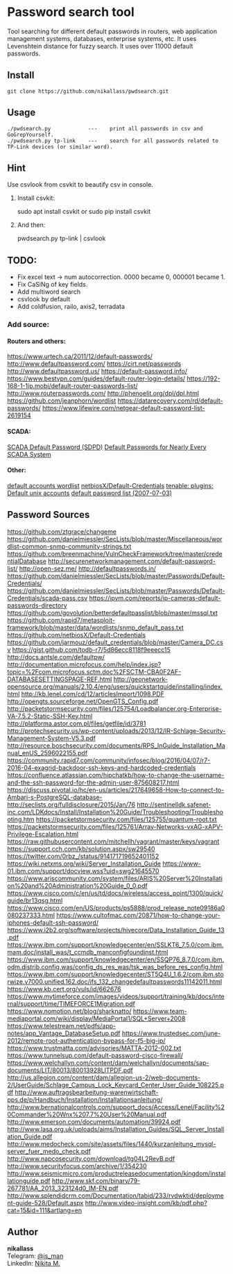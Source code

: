 # Password search tool
Tool searching for different default passwords in routers, web application management systems, databases, enterprise systems, etc. It uses Levenshtein distance for fuzzy search. It uses over 11000 default passwords.

## Install
    git clone https://github.com/nikallass/pwdsearch.git

## Usage
    ./pwdsearch.py            ---    print all passwords in csv and GoGrepYourself.
    ./pwdsearch.py tp-link    ---    search for all passwords related to TP-Link devices (or similar word).

## Hint
Use csvlook from csvkit to beautify csv in console.

1) Install csvkit:
    
    sudo apt install csvkit
    or
    sudo pip install csvkit

2) And then: 
    
    pwdsearch.py tp-link | csvlook


## TODO:
* Fix excel text -> num autocorrection. 0000 became 0, 000001 became 1.
* Fix CaSiNg of key fields.
* Add multiword search
* csvlook by default
* Add coldfusion, railo, axis2, terradata

### Add source:

#### Routers and others:

https://www.urtech.ca/2011/12/default-passwords/
http://www.defaultpassword.com/
https://cirt.net/passwords
http://www.defaultpassword.us/
https://default-password.info/
https://www.bestvpn.com/guides/default-router-login-details/
https://192-168-1-1ip.mobi/default-router-passwords-list/
http://www.routerpasswords.com/
http://phenoelit.org/dpl/dpl.html
https://github.com/jeanphorn/wordlist
https://datarecovery.com/rd/default-passwords/
https://www.lifewire.com/netgear-default-password-list-2619154

#### SCADA:

[SCADA Default Password (SDPD)](http://www.critifence.com/default-password-database/)
[Default Passwords for Nearly Every SCADA System](https://www.hackers-arise.com/single-post/2016/09/21/Scada-Hacking-Default-Passwords-for-Nearly-Every-SCADA-System)

#### Other:    

[default accounts wordlist](https://github.com/milo2012/pentest_scripts/tree/master/default_accounts_wordlist)
[netbiosX/Default-Credentials](https://github.com/netbiosX/Default-Credentials)
[tenable: plugins: Default unix accounts](https://www.tenable.com/plugins/index.php?view=all&family=Default+Unix+Accounts)
[default password list (2007-07-03)](http://www.phenoelit.org/dpl/dpl.html)


## Password Sources
https://github.com/ztgrace/changeme
https://github.com/danielmiessler/SecLists/blob/master/Miscellaneous/wordlist-common-snmp-community-strings.txt
https://github.com/breenmachine/VulnCheckFramework/tree/master/credentialDatabase
http://securenetworkmanagement.com/default-password-list/
http://open-sez.me/
http://defaultpasswords.in/
https://github.com/danielmiessler/SecLists/blob/master/Passwords/Default-Credentials/
https://github.com/danielmiessler/SecLists/blob/master/Passwords/Default-Credentials/scada-pass.csv
https://ipvm.com/reports/ip-cameras-default-passwords-directory
https://github.com/govolution/betterdefaultpasslist/blob/master/mssql.txt
https://github.com/rapid7/metasploit-framework/blob/master/data/wordlists/snmp_default_pass.txt
https://github.com/netbiosX/Default-Credentials
https://github.com/jarmouz/default_credentials/blob/master/Camera_DC.csv
https://gist.github.com/todb-r7/5d86ecc8118f9eeecc15
http://docs.antsle.com/defaultpw/
http://documentation.microfocus.com/help/index.jsp?topic=%2Fcom.microfocus.sctm.doc%2FSCTM-CBA0F2AF-DATABASESETTINGSPAGE-REF.html
http://geonetwork-opensource.org/manuals/2.10.4/eng/users/quickstartguide/installing/index.html
http://kb.lenel.com/cd/12/articlesImport/1098.PDF
http://opengts.sourceforge.net/OpenGTS_Config.pdf
http://packetstormsecurity.com/files/125754/Loadbalancer.org-Enterprise-VA-7.5.2-Static-SSH-Key.html
http://platforma.astor.com.pl/files/getfile/id/3781
http://protechsecurity.us/wp-content/uploads/2013/12/IR-Schlage-Security-Management-System-V5.3.pdf
http://resource.boschsecurity.com/documents/RPS_InGuide_Installation_Manual_enUS_2596022155.pdf
https://community.rapid7.com/community/infosec/blog/2016/04/07/r7-2016-04-exagrid-backdoor-ssh-keys-and-hardcoded-credentials
https://confluence.atlassian.com/hipchatkb/how-to-change-the-username-and-the-ssh-password-for-the-admin-user-875608217.html
https://discuss.pivotal.io/hc/en-us/articles/217649658-How-to-connect-to-Ambari-s-PostgreSQL-database-
http://seclists.org/fulldisclosure/2015/Jan/76
http://sentinelldk.safenet-inc.com/LDKdocs/Install/Installation%20Guide/Troubleshooting/Troubleshooting.htm
https://packetstormsecurity.com/files/125755/quantum-root.txt
https://packetstormsecurity.com/files/125761/Array-Networks-vxAG-xAPV-Privilege-Escalation.html
https://raw.githubusercontent.com/mitchellh/vagrant/master/keys/vagrant
https://support.cch.com/kb/solution.aspx/sw29540
https://twitter.com/0rbz_/status/914171719652401152
https://wiki.netxms.org/wiki/Server_Installation_Guide
https://www-01.ibm.com/support/docview.wss?uid=swg21645570
https://www.ariscommunity.com/system/files/ARIS%20Server%20Installation%20and%20Administration%20Guide_0_0.pdf
https://www.cisco.com/c/en/us/td/docs/wireless/access_point/1300/quick/guide/br13qsg.html
https://www.cisco.com/en/US/products/ps5888/prod_release_note09186a0080237333.html
https://www.cultofmac.com/20871/how-to-change-your-iphones-default-ssh-password/
https://www.i2b2.org/software/projects/hivecore/Data_Installation_Guide_13.pdf
https://www.ibm.com/support/knowledgecenter/en/SSLKT6_7.5.0/com.ibm.mam.doc/install_was/t_ccmdb_manconfigfoundinst.html
https://www.ibm.com/support/knowledgecenter/en/SSQP76_8.7.0/com.ibm.odm.distrib.config.was/config_ds_res_was/tsk_was_before_res_config.html
https://www.ibm.com/support/knowledgecenter/ST5Q4U_1.6.2/com.ibm.storwize.v7000.unified.162.doc/ifs_132_changedefaultpasswords11142011.html
https://www.kb.cert.org/vuls/id/662676
https://www.mytimeforce.com/images/videos/support/training/kb/docs/internal/support/time/TIMEFORCE1Migration.pdf
https://www.nomotion.net/blog/sharknatto/
https://www.team-mediaportal.com/wiki/display/MediaPortal1/SQL+Server+2008
https://www.telestream.net/pdfs/app-notes/app_Vantage_DatabaseSetup.pdf
https://www.trustedsec.com/june-2012/remote-root-authentication-bypass-for-f5-big-ip/
https://www.trustmatta.com/advisories/MATTA-2012-002.txt
https://www.tunnelsup.com/default-password-cisco-firewall/
https://www.welchallyn.com/content/dam/welchallyn/documents/sap-documents/LIT/80013/80013928LITPDF.pdf
http://us.allegion.com/content/dam/allegion-us-2/web-documents-2/UserGuide/Schlage_Campus_Lock_Keycard_Center_User_Guide_108225.pdf
http://www.auftragsbearbeitung-warenwirtschaft-pps.de/p/Handbuch/Installation/Installationsanleitung/
http://www.bernationalcontrols.com/support_docs/Access/Lenel/Facility%20Commander%20Wnx%207.7%20User%20Manual.pdf
http://www.emerson.com/documents/automation/39924.pdf
http://www.lasa.org.uk/uploads/aims/Installation_Guides/SQL_Server_Installation_Guide.pdf
http://www.medocheck.com/site/assets/files/1440/kurzanleitung_mysql-server_fuer_medo_check.pdf
http://www.napcosecurity.com/download/tg04L2RevB.pdf
http://www.securityfocus.com/archive/1/354230
http://www.seismicmicro.com/productreleasedocumentation/kingdom/installationguide.pdf
http://www.skf.com/binary/79-267781/AA_2013_323124d0_IM-EN.pdf
http://www.splendidcrm.com/Documentation/tabid/233/rvdwktid/deployment-guide-528/Default.aspx
http://www.video-insight.com/kb/pdf.php?cat=15&id=111&artlang=en


## Author
**nikallass**
<br>Telegram: [@is_man](https://t.me/is_man)
<br>LinkedIn: [Nikita M.](https://linkedin.com/in/mednikand)
